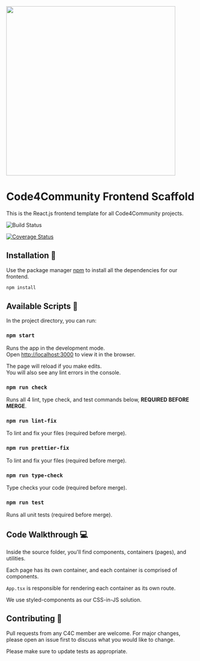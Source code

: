 <img src="https://c4cneu-public.s3.us-east-2.amazonaws.com/Icons/C4C-Banner_Landing.jpeg" width="450px"/>

# Code4Community Frontend Scaffold

This is the React.js frontend template for all Code4Community projects. 

![Build Status](https://github.com/Code-4-Community/frontend-scaffold/workflows/build%2C+lint%2C+test/badge.svg?branch=master)

[![Coverage Status](https://coveralls.io/repos/github/Code-4-Community/frontend-scaffold/badge.svg?branch=master)](https://coveralls.io/github/Code-4-Community/frontend-scaffold?branch=master)

## Installation :wrench:

Use the package manager [npm](https://www.npmjs.com/) to install all the dependencies for our frontend.

```bash
npm install
```

## Available Scripts :robot:

In the project directory, you can run:

### `npm start`

Runs the app in the development mode.<br />
Open [http://localhost:3000](http://localhost:3000) to view it in the browser.

The page will reload if you make edits.<br />
You will also see any lint errors in the console.

### `npm run check`

Runs all 4 lint, type check, and test commands below, **REQUIRED BEFORE MERGE**.

### `npm run lint-fix`

To lint and fix your files (required before merge).

### `npm run prettier-fix`

To lint and fix your files (required before merge).

### `npm run type-check`

Type checks your code (required before merge).

### `npm run test`

Runs all unit tests (required before merge). 

## Code Walkthrough :computer:
Inside the source folder, you'll find components, containers (pages), and utilities.

Each page has its own container, and each container is comprised of components.

`App.tsx` is responsible for rendering each container as its own route.

We use styled-components as our CSS-in-JS solution.

## Contributing :handshake:
Pull requests from any C4C member are welcome. For major changes, please open an issue first to discuss what you would like to change.

Please make sure to update tests as appropriate.
